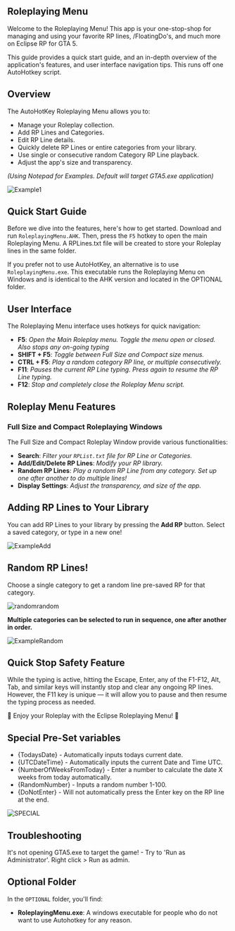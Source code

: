 ## Roleplaying Menu ##

Welcome to the  Roleplaying Menu! This app is your one-stop-shop for managing and using your favorite RP lines, /FloatingDo's, and much more on Eclipse RP for GTA 5. 

This guide provides a quick start guide, and an in-depth overview of the application's features, and user interface navigation tips. This runs off one AutoHotkey script.

## Overview

The AutoHotKey Roleplaying Menu allows you to:

- Manage your Roleplay collection.
- Add RP Lines and Categories.
- Edit RP Line details.
- Quickly delete RP Lines or entire categories from your library.
- Use single or consecutive random Category RP Line playback.
- Adjust the app's size and transparency.

*(Using Notepad for Examples. Default will target GTA5.exe application)*


![Example1](https://github.com/Bassna/Roleplaying-Menu/assets/33616653/f2d74de1-1dc7-4f77-b030-cd6b335bbeca)



## Quick Start Guide

Before we dive into the features, here's how to get started. Download and run `RoleplayingMenu.AHK`. Then, press the `F5` hotkey to open the main Roleplaying Menu. A RPLines.txt file will be created to store your Roleplay lines in the same folder.

If you prefer not to use AutoHotKey, an alternative is to use `RoleplayingMenu.exe`. This executable runs the Roleplaying Menu on Windows and is identical to the AHK version and located in the OPTIONAL folder.

## User Interface

The Roleplaying Menu interface uses hotkeys for quick navigation:

- **F5**: *Open the Main Roleplay menu. Toggle the menu open or closed. Also stops any on-going typing*
- **SHIFT + F5**: *Toggle between Full Size and Compact size menus.*
- **CTRL + F5**: *Play a random category RP line, or multiple consecutively.*
- **F11**: *Pauses the current RP Line typing. Press again to resume the RP Line typing.*
- **F12**: *Stop and completely close the Roleplay Menu script.*

## Roleplay Menu Features

### Full Size and Compact Roleplaying Windows

The Full Size and Compact Roleplay Window provide various functionalities:

- **Search**: *Filter your `RPList.txt` file for RP Line or Categories.*
- **Add/Edit/Delete RP Lines**: *Modify your RP library.*
- **Random RP Lines**: *Play a random RP Line from any category. Set up one after another to do multiple lines!*
- **Display Settings**: *Adjust the transparency, and size of the app.*


## Adding RP Lines to Your Library

You can add RP Lines to your library by pressing the **Add RP** button. Select a saved category, or type in a new one!

![ExampleAdd](https://github.com/Bassna/Roleplaying-Menu/assets/33616653/f398b46a-37b7-40ad-9435-00992be9823f)



## Random RP Lines! ##

Choose a single category to get a random line pre-saved RP for that category.

![randomrandom](https://github.com/Bassna/Roleplaying-Menu/assets/33616653/63ed922f-4e91-4061-8962-f905d7d83802)


**Multiple categories can be selected to run in sequence, one after another in order.**

![ExampleRandom](https://github.com/Bassna/Roleplaying-Menu/assets/33616653/84040059-201d-4e01-bd5b-d18006f030ee)




## Quick Stop Safety Feature ##

While the typing is active, hitting the Escape, Enter, any of the F1-F12, Alt, Tab, and similar keys will instantly stop and clear any ongoing RP lines. However, the F11 key is unique — it will allow you to pause and then resume the typing process as needed.


🎵 Enjoy your Roleplay with the Eclipse Roleplaying Menu! 🎵


## Special Pre-Set variables ##

- {TodaysDate} - Automatically inputs todays current date.
- {UTCDateTime} - Automatically inputs the current Date and Time UTC.
- {NumberOfWeeksFromToday} - Enter a number to calculate the date X weeks from today automatically.
- {RandomNumber} - Inputs a random number 1-100.
- {DoNotEnter} - Will not automatically press the Enter key on the RP line at the end.

![SPECIAL](https://github.com/Bassna/Roleplaying-Menu/assets/33616653/5f4f24a8-9fa6-4fda-9206-a71a1e4ff634)



## Troubleshooting ##
It's not opening GTA5.exe to target the game! -  Try to 'Run as Administrator'.  Right click > Run as admin. 


## Optional Folder 

In the `OPTIONAL` folder, you'll find:

- **RoleplayingMenu.exe**: A windows executable for people who do not want to use Autohotkey for any reason.
